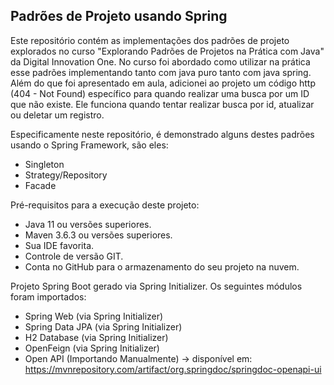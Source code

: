 ## Padrões de Projeto usando Spring

Este repositório contém as implementações dos padrões de projeto explorados no curso "Explorando Padrões de Projetos na Prática com Java" da Digital Innovation One.
No curso foi abordado como utilizar na prática esse padrões implementando tanto com java puro tanto com java spring.
Além do que foi apresentado em aula, adicionei ao projeto um código http (404 - Not Found) específico para quando realizar uma busca por um ID que não existe.
Ele funciona quando tentar realizar busca por id, atualizar ou deletar um registro.


Especificamente neste repositório, é demonstrado alguns destes padrões usando o Spring Framework, são eles:

- Singleton
- Strategy/Repository
- Facade

Pré-requisitos para a execução deste projeto:

- Java 11 ou versões superiores.
- Maven 3.6.3 ou versões superiores.
- Sua IDE favorita.
- Controle de versão GIT.
- Conta no GitHub para o armazenamento do seu projeto na nuvem.


Projeto Spring Boot gerado via Spring Initializer.
Os seguintes módulos foram importados:
- Spring Web (via Spring Initializer)
- Spring Data JPA (via Spring Initializer)
- H2 Database (via Spring Initializer)
- OpenFeign (via Spring Initializer)
- Open API (Importando Manualmente) -> disponível em: https://mvnrepository.com/artifact/org.springdoc/springdoc-openapi-ui
